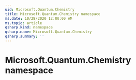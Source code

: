 ```yaml
---
uid: Microsoft.Quantum.Chemistry
title: Microsoft.Quantum.Chemistry namespace
ms.date: 10/28/2020 12:00:00 AM
ms.topic: article
qsharp.kind: namespace
qsharp.name: Microsoft.Quantum.Chemistry
qsharp.summary: ''
---
```


# Microsoft.Quantum.Chemistry namespace



